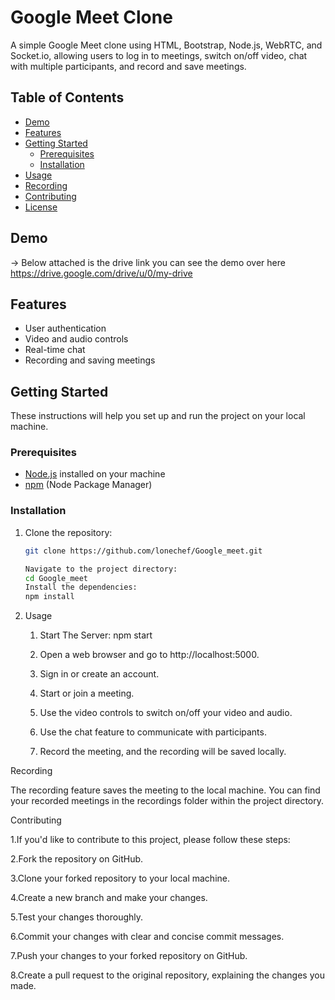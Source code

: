 # Google Meet Clone

A simple Google Meet clone using HTML, Bootstrap, Node.js, WebRTC, and Socket.io, allowing users to log in to meetings, switch on/off video, chat with multiple participants, and record and save meetings.

## Table of Contents

- [Demo](#demo)
- [Features](#features)
- [Getting Started](#getting-started)
  - [Prerequisites](#prerequisites)
  - [Installation](#installation)
- [Usage](#usage)
- [Recording](#recording)
- [Contributing](#contributing)
- [License](#license)

## Demo
-> Below attached is the drive link you can see the demo over here
https://drive.google.com/drive/u/0/my-drive

## Features

- User authentication
- Video and audio controls
- Real-time chat
- Recording and saving meetings

## Getting Started

These instructions will help you set up and run the project on your local machine.

### Prerequisites

- [Node.js](https://nodejs.org/) installed on your machine
- [npm](https://www.npmjs.com/) (Node Package Manager)

### Installation

1. Clone the repository:

   ```bash
   git clone https://github.com/lonechef/Google_meet.git

   Navigate to the project directory:
   cd Google_meet
   Install the dependencies:
   npm install
2. Usage
   1. Start The Server:
   npm start
   2. Open a web browser and go to http://localhost:5000.

   3. Sign in or create an account.

   4. Start or join a meeting.

   5. Use the video controls to switch on/off your video and audio.
   
   6. Use the chat feature to communicate with participants.

   7. Record the meeting, and the recording will be saved locally.

Recording

The recording feature saves the meeting to the local machine. You can find your recorded meetings in the recordings folder within the project directory.

Contributing

1.If you'd like to contribute to this project, please follow these steps:

2.Fork the repository on GitHub.

3.Clone your forked repository to your local machine.

4.Create a new branch and make your changes.

5.Test your changes thoroughly.

6.Commit your changes with clear and concise commit messages.

7.Push your changes to your forked repository on GitHub.

8.Create a pull request to the original repository, explaining the changes you made.


   
